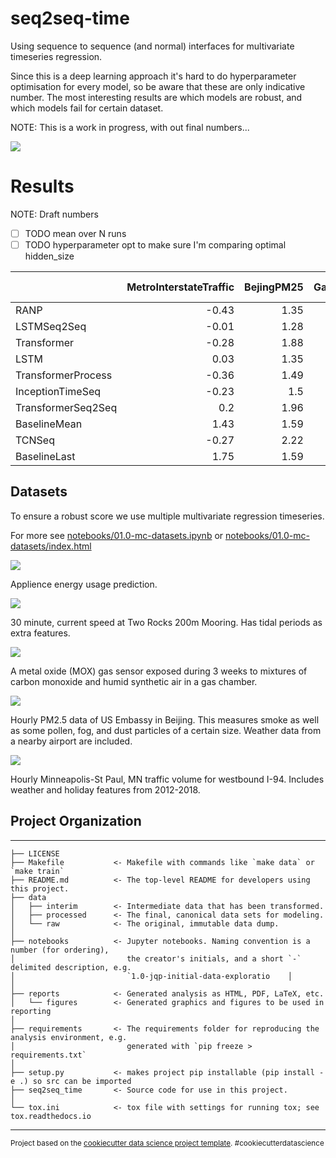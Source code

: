 seq2seq-time
==============================

Using sequence to sequence (and normal) interfaces for multivariate timeseries regression.

Since this is a deep learning approach it's hard to do hyperparameter optimisation for every model, so be aware that these are only indicative number. The most interesting results are which models are robust, and which models fail for certain dataset.

NOTE: This is a work in progress, with out final numbers...

<img src="reports/figures/Seq2Seq for regression.png" />


  
# Results


NOTE: Draft numbers

- [ ] TODO mean over N runs
- [ ] TODO hyperparameter opt to make sure I'm comparing optimal hidden_size

|                    |   MetroInterstateTraffic |   BejingPM25 |   GasSensor |   AppliancesEnergyPrediction |   IMOSCurrentsVel |   mean(e-e_baseline) |
|:-------------------|-------------------------:|-------------:|------------:|-----------------------------:|------------------:|---------------------:|
| RANP               |                    -0.43 |         1.35 |       -2.31 |                         1.6  |              1.39 |                -1.1  |
| LSTMSeq2Seq        |                    -0.01 |         1.28 |       -0.82 |                         1.67 |              0.93 |                -0.81 |
| Transformer        |                    -0.28 |         1.88 |       -2.28 |                         2.52 |              1.75 |                -0.7  |
| LSTM               |                     0.03 |         1.35 |       -0.38 |                         1.66 |              1.37 |                -0.61 |
| TransformerProcess |                    -0.36 |         1.49 |       -0.84 |                         1.65 |              2.39 |                -0.55 |
| InceptionTimeSeq   |                    -0.23 |         1.5  |       -0.8  |                         2.41 |              2.95 |                -0.25 |
| TransformerSeq2Seq |                     0.2  |         1.96 |        0.44 |                         1.88 |              2.38 |                -0.05 |
| BaselineMean       |                     1.43 |         1.59 |        1.54 |                         1.42 |              1.1  |                 0    |
| TCNSeq             |                    -0.27 |         2.22 |       -0.6  |                         5.27 |              0.96 |                 0.1  |
| BaselineLast       |                     1.75 |         1.59 |        1.87 |                         1.57 |              0.93 |                 0.12 |

## Datasets

To ensure a robust score we use multiple multivariate regression timeseries.

For more see [notebooks/01.0-mc-datasets.ipynb](notebooks/01.0-mc-datasets.ipynb) or [notebooks/01.0-mc-datasets/index.html](notebooks/01.0-mc-datasets/index.html)

![](reports/figures/data_batches_appliances.png)

Applience energy usage prediction.

![](reports/figures/data_batches_currents.png)

30 minute, current speed at Two Rocks 200m Mooring. Has tidal periods as extra features.

![](reports/figures/data_batches_gas.png)

A metal oxide (MOX) gas sensor exposed during 3 weeks to mixtures of carbon monoxide and humid synthetic air in a gas chamber.

![](reports/figures/data_batches_pm25.png)

Hourly PM2.5 data of US Embassy in Beijing. This measures smoke as well as some pollen, fog, and dust particles of a certain size. Weather data from a nearby airport are included.

![](reports/figures/data_batches_traffic.png)

Hourly Minneapolis-St Paul, MN traffic volume for westbound I-94. Includes weather and holiday features from 2012-2018.

## Project Organization
------------

    ├── LICENSE
    ├── Makefile           <- Makefile with commands like `make data` or `make train`
    ├── README.md          <- The top-level README for developers using this project.
    ├── data
    │   ├── interim        <- Intermediate data that has been transformed.
    │   ├── processed      <- The final, canonical data sets for modeling.
    │   └── raw            <- The original, immutable data dump.
    │
    ├── notebooks          <- Jupyter notebooks. Naming convention is a number (for ordering),
    │                         the creator's initials, and a short `-` delimited description, e.g.
    │                         `1.0-jqp-initial-data-exploratio    │
    │
    ├── reports            <- Generated analysis as HTML, PDF, LaTeX, etc.
    │   └── figures        <- Generated graphics and figures to be used in reporting
    │
    ├── requirements       <- The requirements folder for reproducing the analysis environment, e.g.
    │                         generated with `pip freeze > requirements.txt`
    │
    ├── setup.py           <- makes project pip installable (pip install -e .) so src can be imported
    ├── seq2seq_time       <- Source code for use in this project.
    │
    └── tox.ini            <- tox file with settings for running tox; see tox.readthedocs.io


--------

<p><small>Project based on the <a target="_blank" href="https://drivendata.github.io/cookiecutter-data-science/">cookiecutter data science project template</a>. #cookiecutterdatascience</small></p>

```python

```

